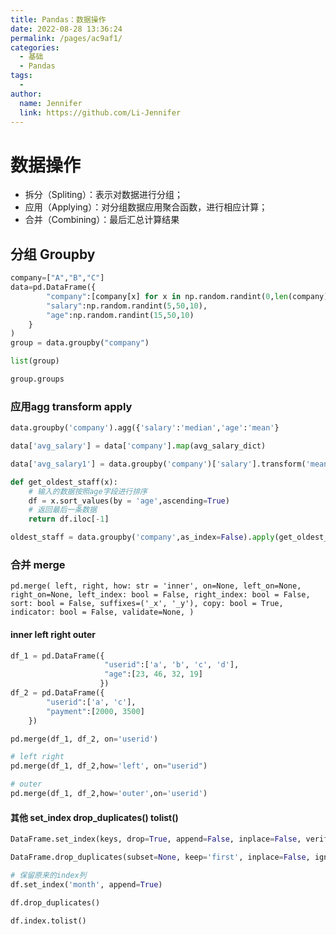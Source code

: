```yaml
---
title: Pandas：数据操作
date: 2022-08-28 13:36:24
permalink: /pages/ac9af1/
categories:
  - 基础
  - Pandas
tags:
  - 
author: 
  name: Jennifer
  link: https://github.com/Li-Jennifer
---
```

# 数据操作
 - 拆分（Spliting）：表示对数据进行分组；
- 应用（Applying）：对分组数据应用聚合函数，进行相应计算；
- 合并（Combining）：最后汇总计算结果

## 分组 Groupby 
```python
company=["A","B","C"]
data=pd.DataFrame({
        "company":[company[x] for x in np.random.randint(0,len(company),10)],
        "salary":np.random.randint(5,50,10),
        "age":np.random.randint(15,50,10)
    }
)
group = data.groupby("company")

list(group)

group.groups
```

### 应用agg  transform  apply
```python
data.groupby('company').agg({'salary':'median','age':'mean'}

data['avg_salary'] = data['company'].map(avg_salary_dict)

data['avg_salary1'] = data.groupby('company')['salary'].transform('mean')

def get_oldest_staff(x):
    # 输入的数据按照age字段进行排序
    df = x.sort_values(by = 'age',ascending=True)
    # 返回最后一条数据
    return df.iloc[-1]

oldest_staff = data.groupby('company',as_index=False).apply(get_oldest_staff)
```
### 合并 merge
`pd.merge( left, right, how: str = 'inner', on=None, left_on=None, right_on=None, left_index: bool = False, right_index: bool = False, sort: bool = False, suffixes=('_x', '_y'), copy: bool = True, indicator: bool = False, validate=None, )`
#### inner left right outer
```python
df_1 = pd.DataFrame({
                     "userid":['a', 'b', 'c', 'd'], 
                     "age":[23, 46, 32, 19]
                    })
df_2 = pd.DataFrame({
        "userid":['a', 'c'],
        "payment":[2000, 3500]
    })

pd.merge(df_1, df_2, on='userid')

# left right
pd.merge(df_1, df_2,how='left', on="userid")

# outer
pd.merge(df_1, df_2,how='outer',on='userid')
``` 
#### 其他 set_index drop_duplicates() tolist()
```python
DataFrame.set_index(keys, drop=True, append=False, inplace=False, verify_integrity=False)

DataFrame.drop_duplicates(subset=None, keep='first', inplace=False, ignore_index=False)

# 保留原来的index列
df.set_index('month', append=True)

df.drop_duplicates()

df.index.tolist()
```